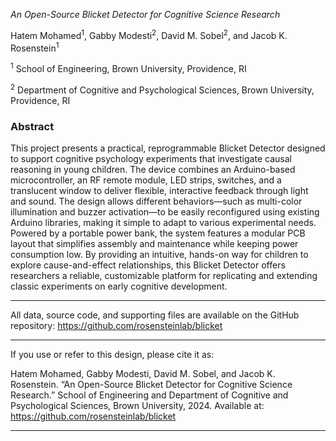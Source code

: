 
*An Open-Source Blicket Detector for Cognitive Science Research*

Hatem Mohamed<sup>1</sup>, Gabby Modesti<sup>2</sup>, David M. Sobel<sup>2</sup>, and Jacob K. Rosenstein<sup>1</sup>

<sup>1</sup> School of Engineering, Brown University, Providence, RI

<sup>2</sup> Department of Cognitive and Psychological Sciences, Brown University, Providence, RI

### Abstract
This project presents a practical, reprogrammable Blicket Detector designed to support cognitive psychology experiments that investigate causal reasoning in young children. The device combines an Arduino-based microcontroller, an RF remote module, LED strips, switches, and a translucent window to deliver flexible, interactive feedback through light and sound. The design allows different behaviors—such as multi-color illumination and buzzer activation—to be easily reconfigured using existing Arduino libraries, making it simple to adapt to various experimental needs. Powered by a portable power bank, the system features a modular PCB layout that simplifies assembly and maintenance while keeping power consumption low. By providing an intuitive, hands-on way for children to explore cause-and-effect relationships, this Blicket Detector offers researchers a reliable, customizable platform for replicating and extending classic experiments on early cognitive development.

--------------------

All data, source code, and supporting files are available on the GitHub repository:
https://github.com/rosensteinlab/blicket 

--------------------

If you use or refer to this design, please cite it as:

Hatem Mohamed, Gabby Modesti, David M. Sobel, and Jacob K. Rosenstein. “An Open-Source Blicket Detector for Cognitive Science Research.” School of Engineering and Department of Cognitive and Psychological Sciences, Brown University, 2024. Available at: https://github.com/rosensteinlab/blicket

--------------------
